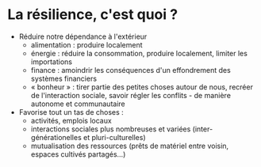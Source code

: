 # La résilience, c'est quoi ?

- Réduire notre dépendance à l'extérieur
  - alimentation : produire localement
  - énergie : réduire la consommation, produire localement, limiter les importations
  - finance : amoindrir les conséquences d'un effondrement des systèmes financiers
  - « bonheur » : tirer partie des petites choses autour de nous, recréer de l'interaction sociale, savoir régler les conflits - de manière autonome et communautaire
- Favorise tout un tas de choses :
  - activités, emplois locaux
  - interactions sociales plus nombreuses et variées (inter-générationelles et pluri-culturelles)
  - mutualisation des ressources (prêts de matériel entre voisin, espaces cultivés partagés…)

